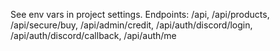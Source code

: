 See env vars in project settings. Endpoints: /api, /api/products, /api/secure/buy, /api/admin/credit, /api/auth/discord/login, /api/auth/discord/callback, /api/auth/me
